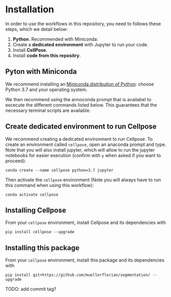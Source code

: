 
# Installation
In order to use the workflows in this repository, you need to follows these steps, which we detail below: 

1. **Python**. Recommended with Miniconda:
0. Create a **dedicated environment** with Jupyter to run your code.
1. Install **CellPose**.
2. Install **code from this repositry**.  
   
## Pyton with Miniconda
We recommend installing an [Miniconda distribution of Python](https://docs.conda.io/en/latest/miniconda.html): choose Python 3.7 and your operating system. 

We then recommend using the annoconda prompt that is availabel to excecute the different commands listed below. 
This guarantees that the necessary terminal scripts are available. 

## Create dedicated environment to run Cellpose
We recommend creating a dedicated environment to run Cellpose. To create an environment called `cellpose`, open an anaconda prompt and type. Note that you will also install jupyter, which will allow 
to run the jupyter notebooks for easier execution (confirm with `y` when asked if you want to proceed): 

```
conda create --name cellpose python=3.7 jupyter
```

Then activate the `cellpose` environment (Note you will always have to run this command when using this workflow):
```
conda activate cellpose
```

## Installing Cellpose
From your `cellpose` environment, install Cellpose and its dependencies with
```
pip install cellpose --upgrade
```

## Installing this package
From your `cellpose` environment, install this package and its dependencies with
```
pip install git+https://github.com/muellerflorian/segmentation/ --upgrade
```
TODO: add commit tag?
